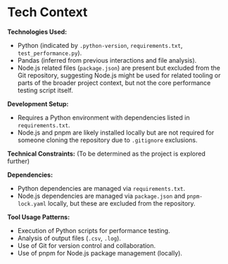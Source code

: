 # Tech Context

**Technologies Used:**
- Python (indicated by `.python-version`, `requirements.txt`, `test_performance.py`).
- Pandas (inferred from previous interactions and file analysis).
- Node.js related files (`package.json`) are present but excluded from the Git repository, suggesting Node.js might be used for related tooling or parts of the broader project context, but not the core performance testing script itself.

**Development Setup:**
- Requires a Python environment with dependencies listed in `requirements.txt`.
- Node.js and pnpm are likely installed locally but are not required for someone cloning the repository due to `.gitignore` exclusions.

**Technical Constraints:** (To be determined as the project is explored further)

**Dependencies:**
- Python dependencies are managed via `requirements.txt`.
- Node.js dependencies are managed via `package.json` and `pnpm-lock.yaml` locally, but these are excluded from the repository.

**Tool Usage Patterns:**
- Execution of Python scripts for performance testing.
- Analysis of output files (`.csv`, `.log`).
- Use of Git for version control and collaboration.
- Use of pnpm for Node.js package management (locally).
